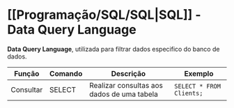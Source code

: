# [[Programação/SQL/SQL|SQL]] - Data Query Language
**Data Query Language**, utilizada para filtrar dados especifico do banco de dados.

| Função    | Comando | Descrição                                  | Exemplo                  |
| --------- | ------- | ------------------------------------------ | ------------------------ |
| Consultar | SELECT  | Realizar consultas aos dados de uma tabela | `SELECT * FROM Clients;` |

